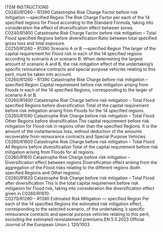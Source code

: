  
ITEM  INSTRUCTIONS  
C0240/R1260 – 
R1390  Catastrophe Risk Charge 
Factor before risk mitigation 
—specified Region  The Risk Charge Factor per each of the 14 specified regions for Flood according 
to the Standard Formula, taking into consideration the effect of diversification 
effect between zones.  
C0240/R1400  Catastrophe Risk Charge 
Factor before risk mitigation – 
Total Flood specified Regions 
before diversification  Ratio between total specified gross loss and total exposure.  
C0250/R1260 – 
R1390  Scenario A or B —specified 
Region  The larger of the capital requirement for Flood risk in each of the 14 specified 
regions according to scenario A or scenario B. 
When determining the largest amount of scenario A and B, the risk mitigation 
effect of the undertaking’s specific reinsurance contracts and special purpose 
vehicles relating to this peril, must be taken into account.  
C0260/R1260 – 
R1390  Catastrophe Risk Charge 
before risk mitigation – 
specified Region  Capital requirement before risk mitigation arising from Floods in each of the 14 
specified Regions, corresponding to the larger of scenario A or B.  
C0260/R1400  Catastrophe Risk Charge 
before risk mitigation – Total 
Flood specified Regions before 
diversification  Total of the capital requirement before risk mitigation arising from Floods for the 
14 specified regions.  
C0260/R1590  Catastrophe Risk Charge 
before risk mitigation – Total 
Flood Other Regions before 
diversification  The capital requirement before risk mitigation for Flood risk in regions other than 
the specified Regions. It is the amount of the instantaneous loss, without 
deduction of the amounts recoverable from reinsurance contracts and Special 
Purpose Vehicles.  
C0260/R1600  Catastrophe Risk Charge 
before risk mitigation – Total 
Flood All Regions before 
diversification  Total of the capital requirement before risk mitigation arising from Floods for all 
regions.  
C0260/R1610  Catastrophe Risk Charge 
before risk mitigation – 
Diversification effect between 
regions  Diversification effect arising from the aggregation of the Flood risks relating to the 
different regions (both specified Regions and Other regions).  
C0260/R1620  Catastrophe Risk Charge 
before risk mitigation – Total 
Flood after diversification  This is the total capital requirement before risk mitigation for Flood risk, taking 
into consideration the diversification effect given in C0260/R1610.  
C0270/R1260 – 
R1390  Estimated Risk Mitigation — 
specified Region  Per each of the 14 specified Regions the estimated risk mitigation effect, 
corresponding to the selected scenario, of the undertaking ’s specific reinsurance 
contracts and special purpose vehicles relating to this peril, excluding the 
estimated reinstatement premiums.EN  5.5.2023 Official Journal of the European Union L 120/1003
